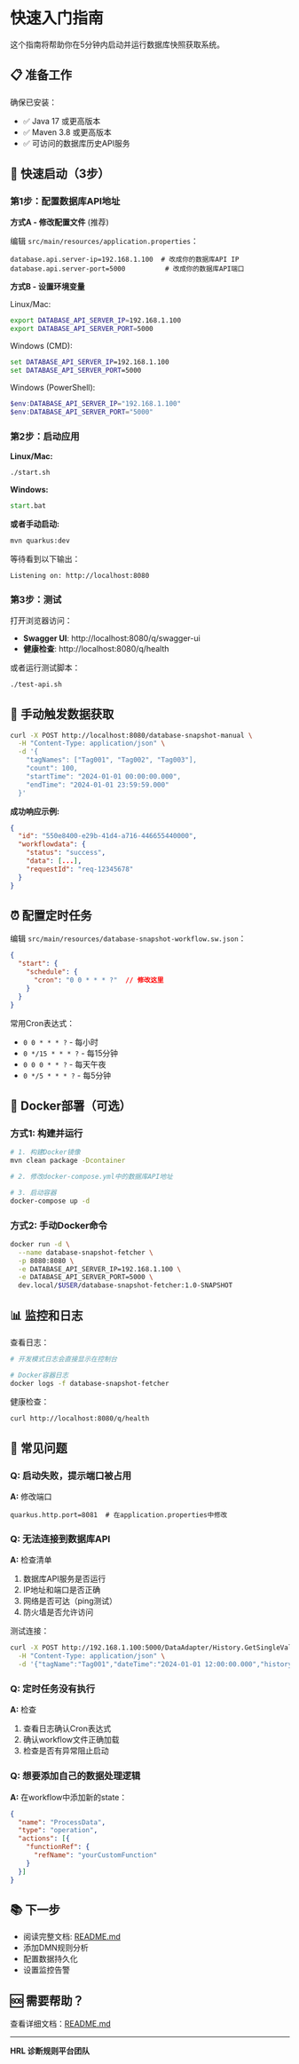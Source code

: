 # 快速入门指南

这个指南将帮助你在5分钟内启动并运行数据库快照获取系统。

## 📋 准备工作

确保已安装：
- ✅ Java 17 或更高版本
- ✅ Maven 3.8 或更高版本
- ✅ 可访问的数据库历史API服务

## 🚀 快速启动（3步）

### 第1步：配置数据库API地址

**方式A - 修改配置文件** (推荐)

编辑 `src/main/resources/application.properties`：

```properties
database.api.server-ip=192.168.1.100  # 改成你的数据库API IP
database.api.server-port=5000          # 改成你的数据库API端口
```

**方式B - 设置环境变量**

Linux/Mac:
```bash
export DATABASE_API_SERVER_IP=192.168.1.100
export DATABASE_API_SERVER_PORT=5000
```

Windows (CMD):
```cmd
set DATABASE_API_SERVER_IP=192.168.1.100
set DATABASE_API_SERVER_PORT=5000
```

Windows (PowerShell):
```powershell
$env:DATABASE_API_SERVER_IP="192.168.1.100"
$env:DATABASE_API_SERVER_PORT="5000"
```

### 第2步：启动应用

**Linux/Mac:**
```bash
./start.sh
```

**Windows:**
```cmd
start.bat
```

**或者手动启动:**
```bash
mvn quarkus:dev
```

等待看到以下输出：
```
Listening on: http://localhost:8080
```

### 第3步：测试

打开浏览器访问：
- **Swagger UI**: http://localhost:8080/q/swagger-ui
- **健康检查**: http://localhost:8080/q/health

或者运行测试脚本：
```bash
./test-api.sh
```

## 📡 手动触发数据获取

```bash
curl -X POST http://localhost:8080/database-snapshot-manual \
  -H "Content-Type: application/json" \
  -d '{
    "tagNames": ["Tag001", "Tag002", "Tag003"],
    "count": 100,
    "startTime": "2024-01-01 00:00:00.000",
    "endTime": "2024-01-01 23:59:59.000"
  }'
```

**成功响应示例:**
```json
{
  "id": "550e8400-e29b-41d4-a716-446655440000",
  "workflowdata": {
    "status": "success",
    "data": [...],
    "requestId": "req-12345678"
  }
}
```

## ⏰ 配置定时任务

编辑 `src/main/resources/database-snapshot-workflow.sw.json`：

```json
{
  "start": {
    "schedule": {
      "cron": "0 0 * * * ?"  // 修改这里
    }
  }
}
```

常用Cron表达式：
- `0 0 * * * ?` - 每小时
- `0 */15 * * * ?` - 每15分钟
- `0 0 0 * * ?` - 每天午夜
- `0 */5 * * * ?` - 每5分钟

## 🐳 Docker部署（可选）

### 方式1: 构建并运行

```bash
# 1. 构建Docker镜像
mvn clean package -Dcontainer

# 2. 修改docker-compose.yml中的数据库API地址

# 3. 启动容器
docker-compose up -d
```

### 方式2: 手动Docker命令

```bash
docker run -d \
  --name database-snapshot-fetcher \
  -p 8080:8080 \
  -e DATABASE_API_SERVER_IP=192.168.1.100 \
  -e DATABASE_API_SERVER_PORT=5000 \
  dev.local/$USER/database-snapshot-fetcher:1.0-SNAPSHOT
```

## 📊 监控和日志

查看日志：
```bash
# 开发模式日志会直接显示在控制台

# Docker容器日志
docker logs -f database-snapshot-fetcher
```

健康检查：
```bash
curl http://localhost:8080/q/health
```

## 🔧 常见问题

### Q: 启动失败，提示端口被占用

**A:** 修改端口
```properties
quarkus.http.port=8081  # 在application.properties中修改
```

### Q: 无法连接到数据库API

**A:** 检查清单
1. 数据库API服务是否运行
2. IP地址和端口是否正确
3. 网络是否可达（ping测试）
4. 防火墙是否允许访问

测试连接：
```bash
curl -X POST http://192.168.1.100:5000/DataAdapter/History.GetSingleValue \
  -H "Content-Type: application/json" \
  -d '{"tagName":"Tag001","dateTime":"2024-01-01 12:00:00.000","historyMode":0}'
```

### Q: 定时任务没有执行

**A:** 检查
1. 查看日志确认Cron表达式
2. 确认workflow文件正确加载
3. 检查是否有异常阻止启动

### Q: 想要添加自己的数据处理逻辑

**A:** 在workflow中添加新的state：

```json
{
  "name": "ProcessData",
  "type": "operation",
  "actions": [{
    "functionRef": {
      "refName": "yourCustomFunction"
    }
  }]
}
```

## 📚 下一步

- 阅读完整文档: [README.md](README.md)
- 添加DMN规则分析
- 配置数据持久化
- 设置监控告警

## 🆘 需要帮助？

查看详细文档：[README.md](README.md)

---

**HRL 诊断规则平台团队**
